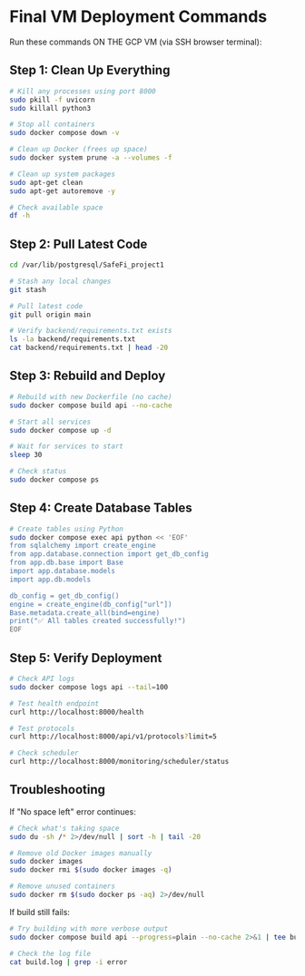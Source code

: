 # Final VM Deployment Commands

Run these commands ON THE GCP VM (via SSH browser terminal):

## Step 1: Clean Up Everything

```bash
# Kill any processes using port 8000
sudo pkill -f uvicorn
sudo killall python3

# Stop all containers
sudo docker compose down -v

# Clean up Docker (frees up space)
sudo docker system prune -a --volumes -f

# Clean up system packages
sudo apt-get clean
sudo apt-get autoremove -y

# Check available space
df -h
```

## Step 2: Pull Latest Code

```bash
cd /var/lib/postgresql/SafeFi_project1

# Stash any local changes
git stash

# Pull latest code
git pull origin main

# Verify backend/requirements.txt exists
ls -la backend/requirements.txt
cat backend/requirements.txt | head -20
```

## Step 3: Rebuild and Deploy

```bash
# Rebuild with new Dockerfile (no cache)
sudo docker compose build api --no-cache

# Start all services
sudo docker compose up -d

# Wait for services to start
sleep 30

# Check status
sudo docker compose ps
```

## Step 4: Create Database Tables

```bash
# Create tables using Python
sudo docker compose exec api python << 'EOF'
from sqlalchemy import create_engine
from app.database.connection import get_db_config
from app.db.base import Base
import app.database.models
import app.db.models

db_config = get_db_config()
engine = create_engine(db_config["url"])
Base.metadata.create_all(bind=engine)
print("✅ All tables created successfully!")
EOF
```

## Step 5: Verify Deployment

```bash
# Check API logs
sudo docker compose logs api --tail=100

# Test health endpoint
curl http://localhost:8000/health

# Test protocols
curl http://localhost:8000/api/v1/protocols?limit=5

# Check scheduler
curl http://localhost:8000/monitoring/scheduler/status
```

## Troubleshooting

If "No space left" error continues:

```bash
# Check what's taking space
sudo du -sh /* 2>/dev/null | sort -h | tail -20

# Remove old Docker images manually
sudo docker images
sudo docker rmi $(sudo docker images -q)

# Remove unused containers
sudo docker rm $(sudo docker ps -aq) 2>/dev/null
```

If build still fails:

```bash
# Try building with more verbose output
sudo docker compose build api --progress=plain --no-cache 2>&1 | tee build.log

# Check the log file
cat build.log | grep -i error
```

